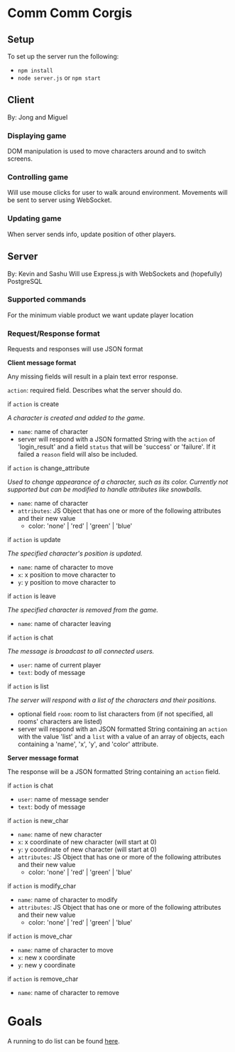 # Comm Comm Corgis

## Setup
To set up the server run the following:

* `npm install`
* `node server.js` or `npm start`

## Client
By: Jong and Miguel

### Displaying game
DOM manipulation is used to move characters around and to switch screens.

### Controlling game
Will use mouse clicks for user to walk around environment.  Movements will be sent to server using WebSocket.

### Updating game
When server sends info, update position of other players.

## Server
By: Kevin and Sashu
Will use Express.js with WebSockets and (hopefully) PostgreSQL

### Supported commands
For the minimum viable product we want update player location

### Request/Response format
Requests and responses will use JSON format

**Client message format**

Any missing fields will result in a plain text error response.

`action`: required field.  Describes what the server should do.


if `action` is create

_A character is created and added to the game._
* `name`: name of character
* server will respond with a JSON formatted String with the `action` of 'login_result' and a field `status` that will be 'success' or 'failure'.  If it failed a `reason` field will also be included.

if `action` is change_attribute

_Used to change appearance of a character, such as its color.  Currently not supported but can be modified to handle attributes like snowballs._
* `name`: name of character
* `attributes`: JS Object that has one or more of the following attributes and their new value
    - color: 'none' | 'red' | 'green' | 'blue'

if `action` is update

_The specified character's position is updated._
* `name`: name of character to move
* `x`: x position to move character to
* `y`: y position to move character to

if `action` is leave

_The specified character is removed from the game._
* `name`: name of character leaving

if `action` is chat

_The message is broadcast to all connected users._
* `user`: name of current player
* `text`: body of message

if `action` is list

_The server will respond with a list of the characters and their positions._
* optional field `room`: room to list characters from (if not specified, all rooms' characters are listed)
* server will respond with an JSON formatted String containing an `action` with the value 'list' and a `list` with a value of an array of objects, each containing a 'name', 'x', 'y', and 'color' attribute.

**Server message format**

The response will be a JSON formatted String containing an `action` field.

if `action` is chat
* `user`: name of message sender
* `text`: body of message

if `action` is new_char
* `name`: name of new character
* `x`: x coordinate of new character (will start at 0)
* `y`: y coordinate of new character (will start at 0)
* `attributes`: JS Object that has one or more of the following attributes and their new value
    - color: 'none' | 'red' | 'green' | 'blue'

if `action` is modify_char
* `name`: name of character to modify
* `attributes`: JS Object that has one or more of the following attributes and their new value
    - color: 'none' | 'red' | 'green' | 'blue'

if `action` is move_char
* `name`: name of character to move
* `x`: new x coordinate
* `y`: new y coordinate

if `action` is remove_char
* `name`: name of character to remove

# Goals

A running to do list can be found [here](https://docs.google.com/spreadsheets/d/1cJMP1YoE9plkKD9wdrVH9x0niO9LTA94-gwFw89f9Ug/edit?usp=sharing).